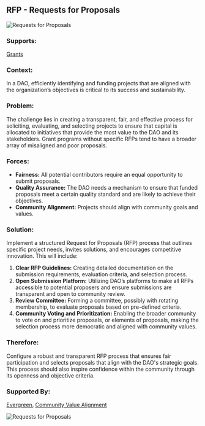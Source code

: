 ## RFP - Requests for Proposals

![Requests for Proposals](./output/illustration/requests_for_proposals_illustration_v3.png)

### Supports:
[Grants](./grants.html)

### Context:
In a DAO, efficiently identifying and funding projects that are aligned with the organization’s objectives is critical to its success and sustainability.

### Problem:
The challenge lies in creating a transparent, fair, and effective process for soliciting, evaluating, and selecting projects to ensure that capital is allocated to initiatives that provide the most value to the DAO and its stakeholders.  Grant programs without specific RFPs tend to have a broader array of misaligned and poor proposals.

### Forces:
- **Fairness:** All potential contributors require an equal opportunity to submit proposals.
- **Quality Assurance:** The DAO needs a mechanism to ensure that funded proposals meet a certain quality standard and are likely to achieve their objectives.
- **Community Alignment:** Projects should align with community goals and values.

### Solution:
Implement a structured Request for Proposals (RFP) process that outlines specific project needs, invites solutions, and encourages competitive innovation. This will include:
1. **Clear RFP Guidelines:** Creating detailed documentation on the submission requirements, evaluation criteria, and selection process.
2. **Open Submission Platform:** Utilizing DAO’s platforms to make all RFPs accessible to potential proposers and ensure submissions are transparent and open to community review.
3. **Review Committee:** Forming a committee, possibly with rotating membership, to evaluate proposals based on pre-defined criteria.
4. **Community Voting and Prioritization:** Enabling the broader community to vote on and prioritize proposals, or elements of proposals, making the selection process more democratic and aligned with community values.

### Therefore:
Configure a robust and transparent RFP process that ensures fair participation and selects proposals that align with the DAO's strategic goals. This process should also inspire confidence within the community through its openness and objective criteria.

### Supported By:
[Evergreen](./evergreen.html), [Community Value Alignment](./community_value_alignment.html)

![Requests for Proposals](./output/requests_for_proposals_specific_graph_v3.png)
